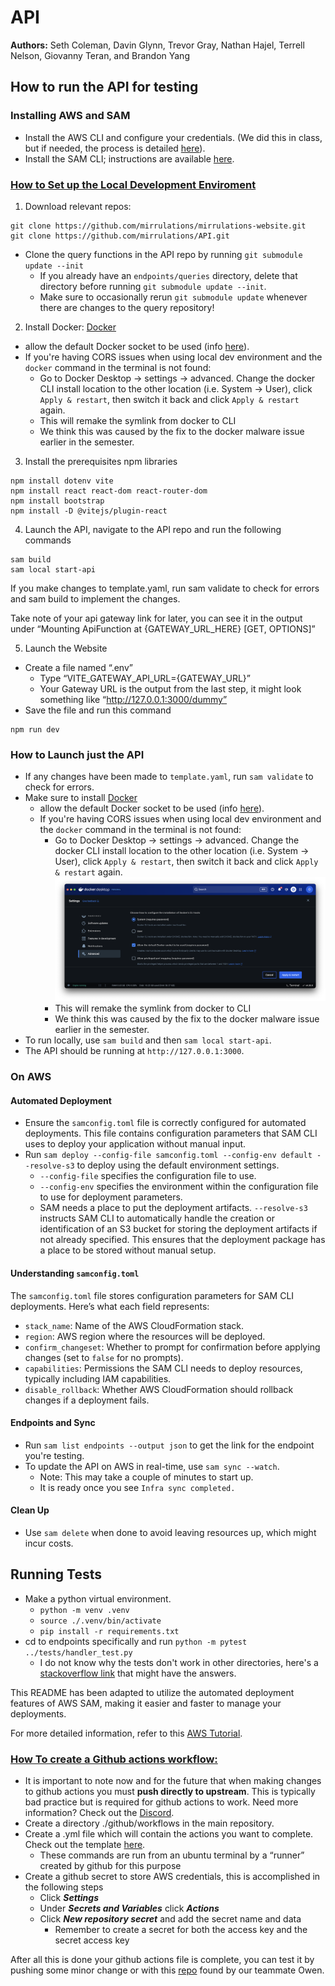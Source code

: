 # API
**Authors:** Seth Coleman, Davin Glynn, Trevor Gray, Nathan Hajel, Terrell Nelson, Giovanny Teran, and Brandon Yang
## How to run the API for testing

### Installing AWS and SAM
- Install the AWS CLI and configure your credentials. (We did this in class, but if needed, the process is detailed [here](https://docs.aws.amazon.com/serverless-application-model/latest/developerguide/prerequisites.html)).
- Install the SAM CLI; instructions are available [here](https://docs.aws.amazon.com/serverless-application-model/latest/developerguide/install-sam-cli.html).


### <ins>**How to Set up the Local Development Enviroment**<ins>
1. Download relevant repos:
```
git clone https://github.com/mirrulations/mirrulations-website.git
git clone https://github.com/mirrulations/API.git
```
- Clone the query functions in the API repo by running `git submodule update --init`
    * If you already have an `endpoints/queries` directory, delete that directory before running `git submodule update --init`.
    * Make sure to occasionally rerun `git submodule update` whenever there are changes to the query repository!

2. Install Docker: [Docker](https://www.docker.com/get-started/)    
- allow the default Docker socket to be used (info [here](https://stackoverflow.com/a/77926411)).
- If you're having CORS issues when using local dev environment and the `docker` command in the terminal is not found: 
    - Go to Docker Desktop -> settings -> advanced. Change the docker CLI install location to the other location (i.e. System -> User), click `Apply & restart`, then switch it back and click `Apply & restart` again.
    - This will remake the symlink from docker to CLI
    - We think this was caused by the fix to the docker malware issue earlier in the semester.

3. Install the prerequisites npm libraries
```
npm install dotenv vite
npm install react react-dom react-router-dom
npm install bootstrap
npm install -D @vitejs/plugin-react
```
4. Launch the API, navigate to the API repo and run the following commands
```
sam build
sam local start-api
```
If you make changes to template.yaml, run sam validate to check for errors and sam build to implement the changes.

Take note of your api gateway link for later, you can see it in the output under “Mounting ApiFunction at {GATEWAY_URL_HERE} [GET, OPTIONS]”


5. Launch the Website
- Create a file named “.env”
    - Type “VITE_GATEWAY_API_URL={GATEWAY_URL}”
    - Your Gateway URL is the output from the last step, it might look something like “http://127.0.0.1:3000/dummy”
- Save the file and run this command
```
npm run dev
```

### How to Launch just the API
- If any changes have been made to `template.yaml`, run `sam validate` to check for errors.
- Make sure to install [Docker](https://www.docker.com/get-started/)    
  - allow the default Docker socket to be used (info [here](https://stackoverflow.com/a/77926411)).
  - If you're having CORS issues when using local dev environment and the `docker` command in the terminal is not found: 
    - Go to Docker Desktop -> settings -> advanced. Change the docker CLI install location to the other location (i.e. System -> User), click `Apply & restart`, then switch it back and click `Apply & restart` again.
  ![docker settings](./documentation/Images/docker-configuration-snapshot.png)
    - This will remake the symlink from docker to CLI
    - We think this was caused by the fix to the docker malware issue earlier in the semester.
- To run locally, use `sam build` and then `sam local start-api`.
- The API should be running at `http://127.0.0.1:3000`. 

### On AWS
#### Automated Deployment
- Ensure the `samconfig.toml` file is correctly configured for automated deployments. This file contains configuration parameters that SAM CLI uses to deploy your application without manual input.
- Run `sam deploy --config-file samconfig.toml --config-env default --resolve-s3` to deploy using the default environment settings.
  - `--config-file` specifies the configuration file to use.
  - `--config-env` specifies the environment within the configuration file to use for deployment parameters.
  - SAM needs a place to put the deployment artifacts. `--resolve-s3` instructs SAM CLI to automatically handle the creation or identification of an S3 bucket for storing the deployment artifacts if not already specified. This ensures that the deployment package has a place to be stored without manual setup.

#### Understanding `samconfig.toml`
The `samconfig.toml` file stores configuration parameters for SAM CLI deployments. Here’s what each field represents:
- `stack_name`: Name of the AWS CloudFormation stack.
- `region`: AWS region where the resources will be deployed.
- `confirm_changeset`: Whether to prompt for confirmation before applying changes (set to `false` for no prompts).
- `capabilities`: Permissions the SAM CLI needs to deploy resources, typically including IAM capabilities.
- `disable_rollback`: Whether AWS CloudFormation should rollback changes if a deployment fails.

#### Endpoints and Sync
- Run `sam list endpoints --output json` to get the link for the endpoint you're testing.
- To update the API on AWS in real-time, use `sam sync --watch`.
    - Note: This may take a couple of minutes to start up.
    - It is ready once you see `Infra sync completed.`

#### Clean Up
- Use `sam delete` when done to avoid leaving resources up, which might incur costs.

## Running Tests
- Make a python virtual environment.
  - `python -m venv .venv`
  - `source ./.venv/bin/activate`
  - `pip install -r requirements.txt`
- cd to endpoints specifically and run `python -m pytest ../tests/handler_test.py`
  - I do not know why the tests don't work in other directories, here's a [stackoverflow link](https://stackoverflow.com/questions/45154583/pytest-running-from-parent-directory) that might have the answers.

This README has been adapted to utilize the automated deployment features of AWS SAM, making it easier and faster to manage your deployments. 

For more detailed information, refer to this [AWS Tutorial](https://docs.aws.amazon.com/serverless-application-model/latest/developerguide/serverless-getting-started-hello-world.html#serverless-getting-started-hello-world-delete).

### <ins>How To create a Github actions workflow:</ins>

- It is important to note now and for the future that when making changes to github actions you must **push directly to upstream**.  This is typically bad practice but is required for github actions to work.  Need more information? Check out the  [Discord](https://discord.com/channels/1332506599020822620/1333536321515290646/1336078961943380030).
- Create a directory ./github/workflows in the main repository. 
- Create a .yml file which will contain the actions you want to complete.  Check out the template [here](https://github.com/mirrulations/CIWebTest/blob/main/.github/workflows/github-actions-demo.yml).
    - These commands are run from an ubuntu terminal by a “runner” created by github for this purpose
- Create a github secret to store AWS credentials, this is accomplished in the following steps
    - Click _**Settings**_
    - Under _**Secrets and Variables**_ click _**Actions**_
    - Click _**New repository secret**_ and add the secret name and data
        - Remember to create a secret for both the access key and the secret access key

After all this is done your github actions file is complete, you can test it by pushing some minor change or with this [repo](https://github.com/nektos/act) found by our teammate Owen.
